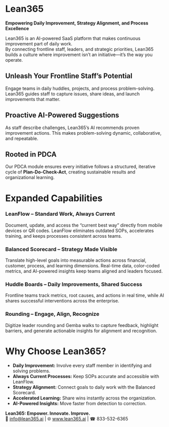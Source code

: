 # Lean365  
**Empowering Daily Improvement, Strategy Alignment, and Process Excellence**  

Lean365 is an AI-powered SaaS platform that makes continuous improvement part of daily work.  
By connecting frontline staff, leaders, and strategic priorities, Lean365 builds a culture where improvement isn’t an initiative—it’s the way you operate.  

## Unleash Your Frontline Staff’s Potential  
Engage teams in daily huddles, projects, and process problem-solving. Lean365 guides staff to capture issues, share ideas, and launch improvements that matter.  

## Proactive AI-Powered Suggestions  
As staff describe challenges, Lean365’s AI recommends proven improvement actions. This makes problem-solving dynamic, collaborative, and repeatable.  

## Rooted in PDCA  
Our PDCA module ensures every initiative follows a structured, iterative cycle of **Plan-Do-Check-Act**, creating sustainable results and organizational learning.  

# Expanded Capabilities  

### LeanFlow – Standard Work, Always Current  
Document, update, and access the “current best way” directly from mobile devices or QR codes. LeanFlow eliminates outdated SOPs, accelerates training, and keeps processes consistent across teams.  

### Balanced Scorecard – Strategy Made Visible  
Translate high-level goals into measurable actions across financial, customer, process, and learning dimensions. Real-time data, color-coded metrics, and AI-powered insights keep teams aligned and leaders focused.  

### Huddle Boards – Daily Improvements, Shared Success  
Frontline teams track metrics, root causes, and actions in real time, while AI shares successful interventions across the enterprise.  

### Rounding – Engage, Align, Recognize  
Digitize leader rounding and Gemba walks to capture feedback, highlight barriers, and generate actionable insights for alignment and recognition.  

# Why Choose Lean365?  
- **Daily Improvement:** Involve every staff member in identifying and solving problems.  
- **Always Current Processes:** Keep SOPs accurate and accessible with LeanFlow.  
- **Strategy Alignment:** Connect goals to daily work with the Balanced Scorecard.  
- **Accelerated Learning:** Share wins instantly across the organization.  
- **AI-Powered Insights:** Move faster from detection to correction.  

**Lean365: Empower. Innovate. Improve.**  
📧 info@lean365.ai | 🌐 www.lean365.ai | ☎ 833-532-6365  
